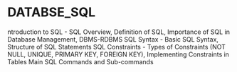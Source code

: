 # DATABSE_SQL
ntroduction to SQL - SQL Overview, Definition of SQL, Importance of SQL in Database Management, DBMS-RDBMS SQL Syntax - Basic SQL Syntax, Structure of SQL Statements SQL Constraints - Types of Constraints (NOT NULL, UNIQUE, PRIMARY KEY, FOREIGN KEY), Implementing Constraints in Tables Main SQL Commands and Sub-commands 
